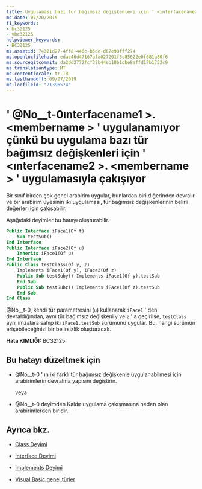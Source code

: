 ```yaml
---
title: Uygulaması bazı tür bağımsız değişkenleri için ' <interfacename2>. <membername> ' uygulamasıyla çakışabileceğinden, ' <interfacename1>. <membername> ' uygulanamıyor
ms.date: 07/20/2015
f1_keywords:
- bc32125
- vbc32125
helpviewer_keywords:
- BC32125
ms.assetid: 74321d27-4ff8-440c-b5de-d67e98fff274
ms.openlocfilehash: edac46d47167afa027201f3c85622e0f681a80f6
ms.sourcegitcommit: da2dd2772fcf32b44eb18b1cbe8affd17b1753c9
ms.translationtype: MT
ms.contentlocale: tr-TR
ms.lasthandoff: 09/27/2019
ms.locfileid: "71396574"
---
```

# <a name="cannot-implement-interfacename1membername-because-its-implementation-could-conflict-with-the-implementation-for-interfacename2membername-for-some-type-arguments"></a>' @No__t-0ınterfacename1 >. \<membername > ' uygulanamıyor çünkü bu uygulama bazı tür bağımsız değişkenleri için ' \<ınterfacename2 >. \<membername > ' uygulamasıyla çakışıyor
Bir sınıf birden çok genel arabirim uygular, bunlardan biri diğerinden devralır ve bir arabirim üyesinin iki uygulaması, tür bağımsız değişkenlerinin belirli değerleri için çakışabilir.  
  
 Aşağıdaki deyimler bu hatayı oluşturabilir.  
  
```vb  
Public Interface iFace1(Of t)  
    Sub testSub()  
End Interface  
Public Interface iFace2(Of u)  
    Inherits iFace1(Of u)  
End Interface  
Public Class testClass(Of y, z)  
    Implements iFace1(Of y), iFace2(Of z)  
    Public Sub testSuby() Implements iFace1(Of y).testSub  
    End Sub  
    Public Sub testSubz() Implements iFace1(Of z).testSub  
    End Sub  
End Class  
```  
  
 @No__t-0, kendi tür parametresini (`u`) kullanarak `iFace1` ' den devraldığından, aynı tür bağımsız değişkeni `y` ve `z` ' a geçirilse, `testClass` aynı imzalara sahip iki `iFace1.testSub` sürümünü uygular. Bu, hangi sürümün erişebileceğinizi bir belirsizlik oluşturacak.  
  
 **Hata KIMLIĞI:** BC32125  
  
## <a name="to-correct-this-error"></a>Bu hatayı düzeltmek için  
  
- @No__t-0 ' ın iki farklı tür bağımsız değişkenle uygulanabilmesi için arabirimlerin devralma yapısını değiştirin.  
  
     veya  
  
- @No__t-0 deyimden Kaldır uygulama çakışmasına neden olan arabirimlerden biridir.  
  
## <a name="see-also"></a>Ayrıca bkz.

- [Class Deyimi](../../visual-basic/language-reference/statements/class-statement.md)
- [Interface Deyimi](../../visual-basic/language-reference/statements/interface-statement.md)
- [Implements Deyimi](../../visual-basic/language-reference/statements/implements-statement.md)

- [Visual Basic genel türler](../../visual-basic/programming-guide/language-features/data-types/generic-types.md)
